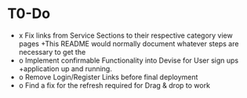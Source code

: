 # T0-Do

* x Fix links from Service Sections to their respective category view pages	+This README would normally document whatever steps are necessary to get the
* o Implement confirmable Functionality into Devise for User sign ups	+application up and running.
* o Remove Login/Register Links before final deployment
* o Find a fix for the refresh required for Drag & drop to work